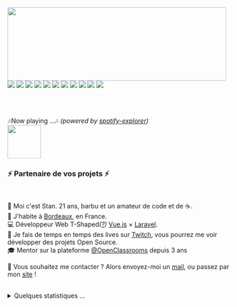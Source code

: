 <p>
  <img align="left" width="490" height="165" src="https://github-readme-stats.vercel.app/api?username=MrStanDu33&show_icons=true&hide_border=false&line_height=20&title_color=f69673&icon_color=1b93c9&show_owner=true"/>
  <p>
    <img src="http://views.whatilearened.today/views/github/MrStanDu33/views.svg"/>
    <a href="https://daniels-roth-stan.fr/"><img src="https://img.shields.io/website?label=Website%20status%20%3A&url=https%3A%2F%2Fdaniels-roth-stan.fr%2F"/></a>
    <a href="https://github.com/MrStanDu33/"><img src="https://img.shields.io/github/followers/MrStanDu33?color=%234CC61E&label=GitHub%20Followers%20%3A"/></a>
    <a href="https://github.com/MrStanDu33?tab=repositories"><img src="https://badges.frapsoft.com/os/v2/open-source.svg?v=103"/></a>
    <a href="https://github.com/Naereen/badges"><img src="https://img.shields.io/badge/badges-awesome-green.svg"/></a>
    <a href="mailto:contact@daniels-roth-stan.fr?subject=[GitHub]%20🔥%20Prise%20de%20contact&body=Bonjour%20Stan%2C%0A%0AJe%20viens%20vers%20toi%20aujourd%27hui%20apr%C3%A8s%20avoir%20vu%20ton%20profil%20GitHub%20pour%20..."><img src="https://img.shields.io/badge/Ask%20me-anything-1abc9c.svg"/></a>
    <a href="https://twitch.tv/mrstandu33"><img src="https://img.shields.io/twitch/status/MrStanDu33?label=Status%20Twitch%20%3A"/></a>
    <img src="https://img.shields.io/discord/595235640044552223?label=Discord%20Tech%20%3A"/>
    <img src="https://img.shields.io/badge/Front End-Vue.js-42b883"/>
    <img src="https://img.shields.io/badge/Back End-Laravel-f55247"/>
    <img src="https://img.shields.io/badge/Os-Debian-a80030"/>
  </p>
</p><br/><br/>
<p>
  🎶Now playing ...🎶 <em>(powered by <a href="https://github.com/MrStanDu33/spotify-informer">spotify-explorer</a>)</em><br/>
  <a href="http://spotify-informer.daniels-roth-stan.fr/">
    <img height="75" src="http://spotify-informer.daniels-roth-stan.fr/api"/>
  </a>
</p>

<h3>⚡️ Partenaire de vos projets ⚡️</h3><br/>
<p>
  🧔 Moi c'est <bold>Stan</bold>. 21 ans, barbu et un amateur de code et de ☕.<br/>
  💼 J'habite à <a href="https://www.google.com/maps?q=bordeaux">Bordeaux</a>, en France.<br/>
  💻 Développeur Web <bold>T-Shaped</bold><em>(<a href="https://letslearnabout.net/blog/what-it-is-a-t-shaped-developer-and-why-you-should-be-one">?</a>)</em> <bold><a href="https://vuejs.org">Vue.js</a></bold> × <bold><a href="https://laravel.com">Laravel</a></bold>.<br/>
  🎥 Je fais de temps en temps des lives sur <a href="https://twitch.tv/mrstandu33">Twitch</a>, vous pourrez me voir développer des projets Open Source. <br/>
  🎓 Mentor sur la plateforme <a href="https://github.com/OpenClassrooms">@OpenClassrooms</a> depuis 3 ans
</p>
<p>
  🔗 Vous souhaitez me contacter ? Alors envoyez-moi un <a href="mailto:contact@daniels-roth-stan.fr?subject=[GitHub]%20🔥%20Prise%20de%20contact&body=Bonjour%20Stan%2C%0A%0AJe%20viens%20vers%20toi%20aujourd%27hui%20apr%C3%A8s%20avoir%20vu%20ton%20profil%20GitHub%20pour%20...">mail</a>, ou passez par mon <a href="https://daniels-roth-stan.fr">site</a> !
</p><br/>

<details>
  <summary>Quelques statistiques ...</summary><br/>

<!--START_SECTION:waka-->
**I'm an early 🐤** 

```text
🌞 Morning    52 commits     █░░░░░░░░░░░░░░░░░░░░░░░░   7.18% 
🌆 Daytime    366 commits    ████████████░░░░░░░░░░░░░   50.55% 
🌃 Evening    279 commits    █████████░░░░░░░░░░░░░░░░   38.54% 
🌙 Night      27 commits     █░░░░░░░░░░░░░░░░░░░░░░░░   3.73%

```
📅 **I'm Most Productive on Wednesdays** 

```text
Monday       137 commits    ████░░░░░░░░░░░░░░░░░░░░░   18.92% 
Tuesday      107 commits    ███░░░░░░░░░░░░░░░░░░░░░░   14.78% 
Wednesday    156 commits    █████░░░░░░░░░░░░░░░░░░░░   21.55% 
Thursday     120 commits    ████░░░░░░░░░░░░░░░░░░░░░   16.57% 
Friday       76 commits     ██░░░░░░░░░░░░░░░░░░░░░░░   10.5% 
Saturday     66 commits     ██░░░░░░░░░░░░░░░░░░░░░░░   9.12% 
Sunday       62 commits     ██░░░░░░░░░░░░░░░░░░░░░░░   8.56%

```


📊 **This week I spent my time on** 

```text
⌚︎ Timezone: Europe/Paris

💬 Languages: 
PHP                      7 hrs 6 mins        ████████████░░░░░░░░░░░░░   51.43% 
Vue.js                   3 hrs 37 mins       ██████░░░░░░░░░░░░░░░░░░░   26.17% 
TypeScript               2 hrs 8 mins        ████░░░░░░░░░░░░░░░░░░░░░   15.53% 
JSON                     31 mins             █░░░░░░░░░░░░░░░░░░░░░░░░   3.8% 
Markdown                 13 mins             ░░░░░░░░░░░░░░░░░░░░░░░░░   1.64%

🔥 Editors: 
VS Code                  13 hrs 49 mins      █████████████████████████   100.0%

💻 Operating Systems: 
Linux                    13 hrs 16 mins      ████████████████████████░   96.01% 
Windows                  33 mins             █░░░░░░░░░░░░░░░░░░░░░░░░   3.99%

```


<!--END_SECTION:waka-->
</details>
